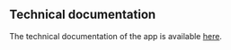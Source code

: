 
## Technical documentation

The technical documentation of the app is available [here](https://lbae-doc.epfl.ch/).



